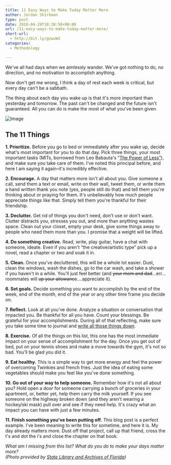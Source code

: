 ```yaml
---
title: 11 Easy Ways to Make Today Matter More
author: Jordan Shirkman
type: post
date: 2010-04-29T18:38:58+00:00
url: /11-easy-ways-to-make-today-matter-more/
short-url:
  - http://bit.ly/gzwuW2
categories:
  - Methodology

---
```

We've all had days when we aimlessly wander. We've got nothing to do, no direction, and no motivation to accomplish anything. 

Now don't get me wrong, I think a day of rest each week is critical, but every day can't be a sabbath.

The thing about each day you wake up is that it's more important than yesterday and tomorrow. The past can't be changed and the future isn't guaranteed. All you can do is make the most of what you've been given.

![Image](http://farm3.static.flickr.com/2722/4343987976_62c5cf7bc8.jpg) 

## The 11 Things

**1. Prioritize.** Before you go to bed or immediately after you wake up, decide what's most important for you to do that day. Pick three things, your most important tasks (MITs, borrowed from Leo Babauta's &#8220;[The Power of Less&#8221;](http://thepowerofless.com/)), and make sure you take care of them. I've noted this principal before, and here I am saying it again&#8211;it's incredibly effective.

**2. Encourage.** A day that matters more isn't all about you. Give someone a call, send them a text or email, write on their wall, tweet them, or write them a hand written thank you note (yes, people still do that) and tell them you're thinking about or praying for them. It's unbelievably how much people appreciate things like that. Simply tell them you're thankful for their friendship.

**3. Declutter.** Get rid of things you don't need, don't use or don't want. Clutter distracts you, stresses you out, and more than anything wastes space. Clean out your closet, empty your desk, give some things away to people who need them more than you. I promise that a weight will be lifted.

**4. Do something creative.** Read, write, play guitar, have a chat with someone, ideate. Even if you aren't &#8220;the creative/artistic type&#8221; pick up a novel, read a chapter or two and soak it in.

**5. Clean.** Once you've decluttered, this will be a whole lot easier. Dust, clean the windows, wash the dishes, go to the car wash, and take a shower if you haven't in a while. You'll just feel better (and <span style="text-decoration:line-through;">your mom and dad</span>&#8230;err&#8230;roommates will <span style="text-decoration:line-through;">up your allowance</span>&#8230;.appreciate it).

**6. Set goals.** Decide something you want to accomplish by the end of the week, end of the month, end of the year or any other time frame you decide on.

**7. Reflect.** Look at all you've done. Analyze a situation or conversation that impacted you. Be thankful for all you have. Count your blessings. Be grateful for your accomplishments. During all of that reflecting, make sure you take some time to journal and [write all those things down](http://www.thelincolnletters.net/2009/09/write-it-down.html).

**8. Exercise.** Of all the things on this list, this one has the most immediate impact on your sense of accomplishment for the day. Once you get out of bed, put on your tennis shoes and make a move towards the gym, it's not so bad. You'll be glad you did it.

**9. Eat healthy.** This is a simple way to get more energy and feel the power of overcoming Twinkies and french fries. Just the idea of eating some vegetables should make you feel like you've done something.

**10. Go out of your way to help someone.** Remember how it's not all about you? Hold open a door for someone carrying a bunch of groceries in your apartment, or, better yet, help them carry the milk yourself. If you see someone on the highway broken down (and they aren't wearing a hockey/ski mask) pull over and see if they need help. It's crazy what an impact you can have with just a few minutes.

**11. Finish something you've been putting off.** This blog post is a perfect example. I've been meaning to write this for sometime, and here it is. My day already matters more. Dust off that project, call up that friend, cross the t's and dot the i's and close the chapter on that book.

<address>
  What am I missing from this list? What do you do to make your days matter more?
</address>

<address>
  (Photo provided by <a href="http://http://www.flickr.com/photos/floridamemory/">State Library and Archives of Florida</a>)<br />
</address>
